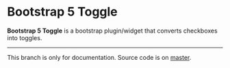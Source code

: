 # Bootstrap 5 Toggle

**Bootstrap 5 Toggle** is a bootstrap plugin/widget that converts checkboxes into toggles.

***

This branch is only for documentation. Source code is on [master](https://github.com/palcarazm/bootstrap5-toggle).